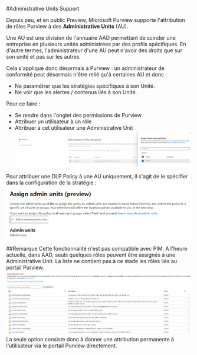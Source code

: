 #Administrative Units Support

Depuis peu, et en public Preview, Microsoft Purview supporte l'attribution de rôles Purview à des **Administrative Units** (AU).

Une AU est une division de l'annuaire AAD permettant de scinder une entreprise en plusieurs unités administrées par des profils spécifiques. En d'autre termes, l'administrateur d'une AU peut n'avoir des droits que sur son unité et pas sur les autres.

Cela s'applique donc désormais à Purview : un administrateur de conformité peut désormais n'être relié qu'à certaines AU et donc :
- Ne paramétrer que les stratégies spécifiques à son Unité.
- Ne voir que les alertes / contenus liés à son Unité.

Pour ce faire :
- Se rendre dans l'onglet des permissions de Purview
- Attribuer un utilisateur à un rôle
- Attribuer à cet utilisateur une Administrative Unit
![image.png](/.attachments/image-730c3371-1e5d-4801-a370-b63a5becc805.png)

Pour attribuer une DLP Policy à une AU uniquement, il s'agit de le spécifier dans la configuration de la stratégie :
![image.png](/.attachments/image-539b6f63-ef94-4063-9e08-4deb7b54e515.png)

##Remarque
Cette fonctionnalité n'est pas compatible avec PIM.
A l'heure actuelle, dans AAD, seuls quelques rôles peuvent être assignés à une Administrative Unit. La liste ne contient pas à ce stade les rôles liés au portail Purview.
![image.png](/.attachments/image-6e8b56a2-db64-430a-8e57-efc3e27e0058.png)
La seule option consiste donc à donner une attribution permanente à l'utilisateur via le portail Purview directement.